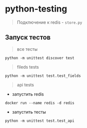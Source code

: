 # python-testing

> Подключение к redis - `store.py`
## Запуск тестов

> все тесты
```
python -m unittest discover test
```
> fileds tests
```
python -m unittest test.test_fields
```
> api tests
- запустить redis
```
docker run --name redis -d redis
```
- запустить тесты
```
python -m unittest test.test_api
```
